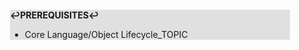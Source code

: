 <div style="margin:2em; background-color: #e0e0e0;">

<strong>↩PREREQUISITES↩</strong>

 * Core Language/Object Lifecycle_TOPIC

</div>

